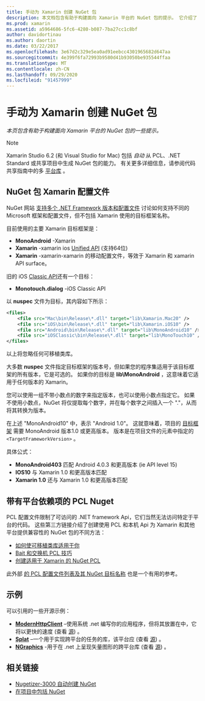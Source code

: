 ```yaml
---
title: 手动为 Xamarin 创建 NuGet 包
description: 本文档包含有助于构建面向 Xamarin 平台的 NuGet 包的提示。 它介绍了 NuGet 包 Xamarin 配置文件、带有平台依赖项的 PCL Nuget 以及指向各种开源示例的链接。
ms.prod: xamarin
ms.assetid: a5964686-5fc6-4280-b087-7ba27cc1c8bf
author: davidortinau
ms.author: daortin
ms.date: 03/22/2017
ms.openlocfilehash: 3e67d2c329e5ea0ad91eebcc4301965682d647aa
ms.sourcegitcommit: 4e399f6fa72993b9580d41b93050be935544ffaa
ms.translationtype: MT
ms.contentlocale: zh-CN
ms.lasthandoff: 09/29/2020
ms.locfileid: "91457999"
---
```

# <a name="manually-creating-nuget-packages-for-xamarin"></a>手动为 Xamarin 创建 NuGet 包

_本页包含有助于构建面向 Xamarin 平台的 NuGet 包的一些提示。_

> [!NOTE]
> Xamarin Studio 6.2 (和 Visual Studio for Mac) 包括 _自动_ 从 PCL、.NET Standard 或共享项目中生成 NuGet 包的能力。 有关更多详细信息，请参阅代码共享指南中的多 [平台库](~/cross-platform/app-fundamentals/nuget-multiplatform-libraries/index.md) 。

## <a name="nuget-package-xamarin-profiles"></a>NuGet 包 Xamarin 配置文件

NuGet 网站 [支持多个 .NET Framework 版本和配置文件](https://docs.nuget.org/create/enforced-package-conventions) 讨论如何支持不同的 Microsoft 框架和配置文件，但不包括 Xamarin 使用的目标框架名称。

目前使用的主要 Xamarin 目标框架是：

- **MonoAndroid** -Xamarin
- **Xamarin** -xamarin ios [Unified API](~/cross-platform/macios/unified/index.md) (支持64位) 
- **Xamarin** -xamarin-xamarin 的移动配置文件，等效于 Xamarin 和 xamarin API surface。

旧的 iOS [Classic API](~/cross-platform/macios/unified/index.md)还有一个目标：

- **Monotouch.dialog** -iOS Classic API

以 **nuspec** 文件为目标，其内容如下所示：

```xml
<files>
    <file src="Mac\bin\Release\*.dll" target="lib\Xamarin.Mac20" />
    <file src="iOS\bin\Release\*.dll" target="lib\Xamarin.iOS10" />
    <file src="Android\bin\Release\*.dll" target="lib\MonoAndroid10" />
    <file src="iOSClassic\bin\Release\*.dll" target="lib\MonoTouch10" />
</files>
```

以上将忽略任何可移植类库。

大多数 **nuspec** 文件指定目标框架的版本号，但如果您的程序集适用于该目标框架的所有版本，它是可选的。 如果你的目标是 **lib\MonoAndroid** ，这意味着它适用于任何版本的 Xamarin。

您可以使用一组不带小数点的数字来指定版本，也可以使用小数点指定它。 如果不使用小数点，NuGet 将仅提取每个数字，并在每个数字之间插入一个 "."，从而将其转换为版本。

在上述 "MonoAndroid10" 中，表示 "Android 1.0"。 这就意味着，项目的 [目标框架](~/android/app-fundamentals/android-api-levels.md) 需要 MonoAndroid 版本1.0 或更高版本。 版本是在项目文件的元素中指定的 `<TargetFrameworkVersion>` 。

具体公式：

- **MonoAndroid403** 匹配 Android 4.0.3 和更高版本 (ie API level 15) 
- **IOS10** 与 Xamarin 1.0 和更高版本匹配
- **Xamarin 1.0** 还与 Xamarin 1.0 和更高版本匹配

## <a name="pcl-nugets-with-platform-dependencies"></a>带有平台依赖项的 PCL Nuget

PCL 配置文件限制了可访问的 .NET framework Api，它们当然无法访问特定于平台的代码。 这些第三方链接介绍了创建使用 PCL 和本机 Api 为 Xamarin 和其他平台提供兼容性的 NuGet 包的不同方法：

- [如何使可移植类库适用于你](https://blogs.msdn.com/b/dsplaisted/archive/2012/08/27/how-to-make-portable-class-libraries-work-for-you.aspx)
- [Bait 和交换机 PCL 技巧](https://log.paulbetts.org/the-bait-and-switch-pcl-trick/)
- [创建适用于 Xamarin 的 NuGet PCL](https://www.jimbobbennett.io/creating-a-nuget-pcl-that-works-with-xamarin-ios/)

此外部 [的 PCL 配置文件列表及其 NuGet 目标名称](https://portablelibraryprofiles.stephencleary.com) 也是一个有用的参考。

## <a name="examples"></a>示例

可以引用的一些开源示例：

- [**ModernHttpClient**](https://www.nuget.org/packages/modernhttpclient/) –使用系统 .net 编写你的应用程序，但将其放置在中，它将以更快的速度 (查看 [源](https://github.com/paulcbetts/ModernHttpClient)) 。
- [**Splat**](https://www.nuget.org/packages/Splat/) –一个用于实现跨平台的任务的库，该平台应 (查看 [源](https://github.com/paulcbetts/Splat)) 。
- [**NGraphics**](https://www.nuget.org/packages/NGraphics/) -用于在 .net 上呈现矢量图形的跨平台库 (查看 [源](https://github.com/praeclarum/NGraphics/blob/master/NGraphics.nuspec)) 。

## <a name="related-links"></a>相关链接

- [Nugetizer-3000 自动创建 NuGet](~/cross-platform/app-fundamentals/nuget-multiplatform-libraries/index.md)       
- [在项目中包括 NuGet](/visualstudio/mac/nuget-walkthrough)